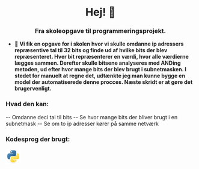 <h1 align="center">Hej! 👋</h1>
<h3 align="center">Fra skoleopgave til programmeringsprojekt.</h3>

- 💬
**Vi fik en opgave for i skolen hvor vi skulle omdanne ip adressers repræsentive tal til 32 bits og finde ud af hvilke bits der blev repræsenteret. Hver bit repræsenterer en værdi, hvor alle værdierne lægges sammen. Derefter skulle bitsene analyseres med ANDing metoden, ud efter hvor mange bits der blev brugt i subnetmasken. I stedet for manuelt at regne det, udtænkte jeg man kunne bygge en model der automatiserede denne procces. Næste skridt er at gøre det brugervenligt.**

<h3 align="left">Hvad den kan:</h3>
-- Omdanne deci tal til bits
-- Se hvor mange bits der bliver brugt i en subnetmask
-- Se om to ip adresser kører på samme netværk
<p align="left">
</p>

<h3 align="left">Kodesprog der brugt:</h3>
<p align="left"> <a href="https://www.python.org" target="_blank" rel="noreferrer"> <img src="https://raw.githubusercontent.com/devicons/devicon/master/icons/python/python-original.svg" alt="python" width="40" height="40"/> </a> </p>

